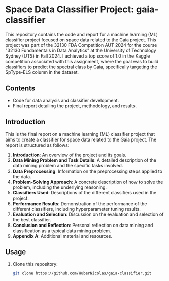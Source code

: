 # Space Data Classifier Project: gaia-classifier

This repository contains the code and report for a machine learning (ML) classifier project focused on space data related to the Gaia project. This project was part of the 32130 FDA Competition AUT 2024 for the course "32130 Fundamentals in Data Analytics" at the University of Technology Sydney (UTS) in Fall 2024. I achieved a top score of 1.0 in the Kaggle competition associated with this assignment, where the goal was to build classifiers to predict the spectral class by Gaia, specifically targeting the SpType-ELS column in the dataset.

## Contents

- Code for data analysis and classifier development.
- Final report detailing the project, methodology, and results.

## Introduction

This is the final report on a machine learning (ML) classifier project that aims to create a classifier for space data related to the Gaia project. The report is structured as follows:

1. **Introduction**: An overview of the project and its goals.
2. **Data Mining Problem and Task Details**: A detailed description of the data mining problem and the specific tasks involved.
3. **Data Preprocessing**: Information on the preprocessing steps applied to the data.
4. **Problem-Solving Approach**: A concrete description of how to solve the problem, including the underlying reasoning.
5. **Classifiers Used**: Descriptions of the different classifiers used in the project.
6. **Performance Results**: Demonstration of the performance of the different classifiers, including hyperparameter tuning results.
7. **Evaluation and Selection**: Discussion on the evaluation and selection of the best classifier.
8. **Conclusion and Reflection**: Personal reflection on data mining and classification as a typical data mining problem.
9. **Appendix A**: Additional material and resources.

## Usage

1. Clone this repository:

   ```sh
   git clone https://github.com/HuberNicolas/gaia-classifier.git
   ```
